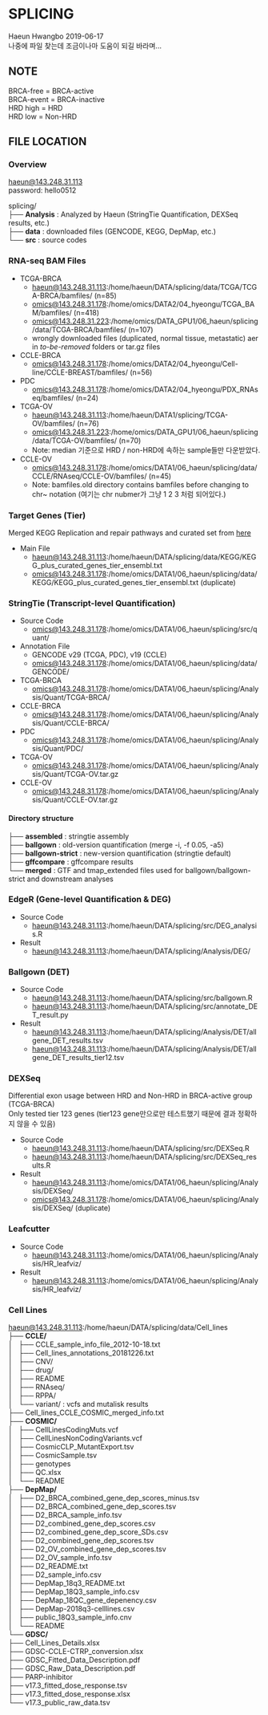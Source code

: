 # SPLICING
Haeun Hwangbo 2019-06-17  
나중에 파일 찾는데 조금이나마 도움이 되길 바라며...  
## NOTE

BRCA-free = BRCA-active  
BRCA-event = BRCA-inactive  
HRD high = HRD  
HRD low = Non-HRD

## FILE LOCATION

### Overview

haeun@143.248.31.113  
password: hello0512  

splicing/  
├── **Analysis** : Analyzed by Haeun (StringTie Quantification, DEXSeq results, etc.)  
├── **data** : downloaded files (GENCODE, KEGG, DepMap, etc.)   
└── **src** : source codes


### RNA-seq BAM Files
- TCGA-BRCA
    - haeun@143.248.31.113:/home/haeun/DATA/splicing/data/TCGA/TCGA-BRCA/bamfiles/ (n=85)
    - omics@143.248.31.178:/home/omics/DATA2/04_hyeongu/TCGA_BAM/bamfiles/ (n=418)
    - omics@143.248.31.223:/home/omics/DATA_GPU1/06_haeun/splicing/data/TCGA-BRCA/bamfiles/ (n=107)
    - wrongly downloaded files (duplicated, normal tissue, metastatic) aer in *to-be-removed* folders or tar.gz files
- CCLE-BRCA
    - omics@143.248.31.178:/home/omics/DATA2/04_hyeongu/Cell-line/CCLE-BREAST/bamfiles/ (n=56)
- PDC
    - omics@143.248.31.178:/home/omics/DATA2/04_hyeongu/PDX_RNAseq/bamfiles/ (n=24)
- TCGA-OV
    - haeun@143.248.31.113:/home/haeun/DATA1/splicing/TCGA-OV/bamfiles/ (n=76)
    - omics@143.248.31.223:/home/omics/DATA_GPU1/06_haeun/splicing/data/TCGA-OV/bamfiles/ (n=70)
    - Note: median 기준으로 HRD / non-HRD에 속하는 sample들만 다운받았다.
- CCLE-OV
    - omics@143.248.31.178:/home/omics/DATA1/06_haeun/splicing/data/CCLE/RNAseq/CCLE-OV/bamfiles/ (n=45)
    - Note: bamfiles.old directory contains bamfiles before changing to chr~ notation (여기는 chr nubmer가 그냥 1 2 3 처럼 되어있다.)

### Target Genes (Tier)

Merged KEGG Replication and repair pathways and curated set from [here](https://www.mdanderson.org/documents/Labs/Wood-Laboratory/human-dna-repair-genes.html)  
- Main File  
    - haeun@143.248.31.113:/home/haeun/DATA/splicing/data/KEGG/KEGG_plus_curated_genes_tier_ensembl.txt
    - omics@143.248.31.178:/home/omics/DATA1/06_haeun/splicing/data/KEGG/KEGG_plus_curated_genes_tier_ensembl.txt (duplicate)


### StringTie (Transcript-level Quantification)

- Source Code
    - omics@143.248.31.178:/home/omics/DATA1/06_haeun/splicing/src/quant/
- Annotation File
    - GENCODE v29 (TCGA, PDC), v19 (CCLE)
    - omics@143.248.31.178:/home/omics/DATA1/06_haeun/splicing/data/GENCODE/
- TCGA-BRCA
    - omics@143.248.31.178:/home/omics/DATA1/06_haeun/splicing/Analysis/Quant/TCGA-BRCA/
- CCLE-BRCA
    - omics@143.248.31.178:/home/omics/DATA1/06_haeun/splicing/Analysis/Quant/CCLE-BRCA/
- PDC
    - omics@143.248.31.178:/home/omics/DATA1/06_haeun/splicing/Analysis/Quant/PDC/
- TCGA-OV
    - omics@143.248.31.178:/home/omics/DATA1/06_haeun/splicing/Analysis/Quant/TCGA-OV.tar.gz
- CCLE-OV
    - omics@143.248.31.178:/home/omics/DATA1/06_haeun/splicing/Analysis/Quant/CCLE-OV.tar.gz

#### Directory structure

├── **assembled** : stringtie assembly  
├── **ballgown** : old-version quantification (merge -i, -f 0.05, -a5)  
├── **ballgown-strict** : new-version quantification (stringtie default)  
├── **gffcompare** : gffcompare results  
└── **merged** : GTF and tmap_extended files used for ballgown/ballgown-strict and downstream analyses


### EdgeR (Gene-level Quantification & DEG)

- Source Code
    - haeun@143.248.31.113:/home/haeun/DATA/splicing/src/DEG_analysis.R
- Result
    - haeun@143.248.31.113:/home/haeun/DATA/splicing/Analysis/DEG/


### Ballgown (DET)

- Source Code
    - haeun@143.248.31.113:/home/haeun/DATA/splicing/src/ballgown.R
    - haeun@143.248.31.113:/home/haeun/DATA/splicing/src/annotate_DET_result.py
- Result
    - haeun@143.248.31.113:/home/haeun/DATA/splicing/Analysis/DET/allgene_DET_results.tsv
    - haeun@143.248.31.113:/home/haeun/DATA/splicing/Analysis/DET/allgene_DET_results_tier12.tsv


### DEXSeq

Differential exon usage between HRD and Non-HRD in BRCA-active  group (TCGA-BRCA)  
Only tested tier 123 genes (tier123 gene만으로만 테스트했기 때문에 결과 정확하지 않을 수 있음)

- Source Code
    - haeun@143.248.31.113:/home/haeun/DATA/splicing/src/DEXSeq.R
    - haeun@143.248.31.113:/home/haeun/DATA/splicing/src/DEXSeq_results.R
- Result
    - haeun@143.248.31.113:/home/omics/DATA1/06_haeun/splicing/Analysis/DEXSeq/
    - omics@143.248.31.178:/home/omics/DATA1/06_haeun/splicing/Analysis/DEXSeq/ (duplicate)

### Leafcutter

- Source Code
    - haeun@143.248.31.113:/home/omics/DATA1/06_haeun/splicing/Analysis/HR_leafviz/
- Result
    - haeun@143.248.31.113:/home/omics/DATA1/06_haeun/splicing/Analysis/HR_leafviz/


### Cell Lines

haeun@143.248.31.113:/home/haeun/DATA/splicing/data/Cell_lines  
├── **CCLE/**  
│   ├── CCLE_sample_info_file_2012-10-18.txt  
│   ├── Cell_lines_annotations_20181226.txt  
│   ├── CNV/  
│   ├── drug/  
│   ├── README  
│   ├── RNAseq/  
│   ├── RPPA/  
│   └── variant/ : vcfs and mutalisk results  
├── Cell_lines_CCLE_COSMIC_merged_info.txt  
├── **COSMIC/**  
│   ├── CellLinesCodingMuts.vcf  
│   ├── CellLinesNonCodingVariants.vcf  
│   ├── CosmicCLP_MutantExport.tsv  
│   ├── CosmicSample.tsv  
│   ├── genotypes  
│   ├── QC.xlsx  
│   └── README  
├── **DepMap/**  
│   ├── D2_BRCA_combined_gene_dep_scores_minus.tsv  
│   ├── D2_BRCA_combined_gene_dep_scores.tsv  
│   ├── D2_BRCA_sample_info.tsv  
│   ├── D2_combined_gene_dep_scores.csv  
│   ├── D2_combined_gene_dep_score_SDs.csv  
│   ├── D2_combined_gene_dep_scores.tsv  
│   ├── D2_OV_combined_gene_dep_scores.tsv  
│   ├── D2_OV_sample_info.tsv  
│   ├── D2_README.txt  
│   ├── D2_sample_info.csv  
│   ├── DepMap_18q3_README.txt  
│   ├── DepMap_18Q3_sample_info.csv  
│   ├── DepMap_18QC_gene_depenency.csv  
│   ├── DepMap-2018q3-celllines.csv  
│   ├── public_18Q3_sample_info.cnv  
│   └── README  
└── **GDSC/**  
    ├── Cell_Lines_Details.xlsx  
    ├── GDSC-CCLE-CTRP_conversion.xlsx  
    ├── GDSC_Fitted_Data_Description.pdf  
    ├── GDSC_Raw_Data_Description.pdf  
    ├── PARP-inhibitor  
    ├── v17.3_fitted_dose_response.tsv  
    ├── v17.3_fitted_dose_response.xlsx  
    └── v17.3_public_raw_data.tsv  
